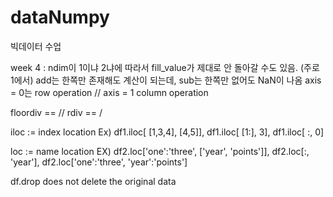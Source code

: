 # dataNumpy
빅데이터 수업 

week 4 : ndim이 1이냐 2냐에 따라서 fill_value가 제대로 안 돌아갈 수도 있음. (주로 1에서)
add는 한쪽만 존재해도 계산이 되는데, sub는 한쪽만 없어도 NaN이 나옴
axis = 0는 row operation // axis = 1 column operation 

floordiv == // 
rdiv == / 

iloc := index location Ex) df1.iloc[ [1,3,4], [4,5]], df1.iloc[ [1:], 3], df1.iloc[ :, 0] 


loc := name location  EX) df2.loc['one':'three', ['year', 'points']], df2.loc[:, 'year'], df2.loc['one':'three', 'year':'points']

df.drop does not delete the original data
